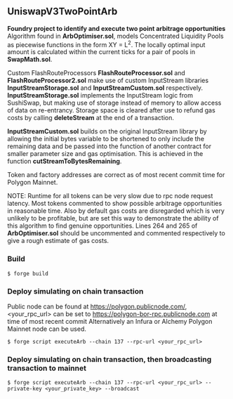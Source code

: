 ## UniswapV3TwoPointArb

**Foundry project to identify and execute two point arbitrage opportunities**
Algorithm found in **ArbOptimiser.sol**, models Concentrated Liquidity Pools as piecewise functions in the form XY = L<sup>2</sup>.
The locally optimal input amount is calculated within the current ticks for a pair of pools in **SwapMath.sol**.

Custom FlashRouteProcessors **FlashRouteProcessor.sol** and **FlashRouteProcessor2.sol** make use of custom InputStream libraries **InputStreamStorage.sol**
and **InputStreamCustom.sol** respectively.
**InputStreamStorage.sol** implements the InputStream logic from SushiSwap, but making use of storage instead of memory to allow access of data on re-entrancy.
Storage space is cleared after use to refund gas costs by calling **deleteStream** at the end of a transaction.

**InputStreamCustom.sol** builds on the original InputStream library by allowing the initial bytes variable to be shortened to only include the remaining data and be passed into the function of another contract for smaller parameter size and gas optimisation. This is achieved in the function **cutStreamToBytesRemaining**.

Token and factory addresses are correct as of most recent commit time for Polygon Mainnet.

NOTE: Runtime for all tokens can be very slow due to rpc node request latency. Most tokens commented to show possible arbitrage opportunities in reasonable time. Also by default gas costs are disregarded which is very unlikely to be profitable, but are set this way to demonstrate the ability of this algorithm to find genuine opportunities. Lines 264 and 265 of **ArbOptimiser.sol** should be uncommented and commented respectively to give a rough estimate of gas costs.

### Build

```shell
$ forge build
```

### Deploy simulating on chain transaction

Public node can be found at https://polygon.publicnode.com/, <your_rpc_url> can be set to https://polygon-bor-rpc.publicnode.com at time of most recent commit
Alternatively an Infura or Alchemy Polygon Mainnet node can be used.

```shell
$ forge script executeArb --chain 137 --rpc-url <your_rpc_url>
```

### Deploy simulating on chain transaction, then broadcasting transaction to mainnet

```shell
$ forge script executeArb --chain 137 --rpc-url <your_rpc_url> --private-key <your_private_key> --broadcast
```
